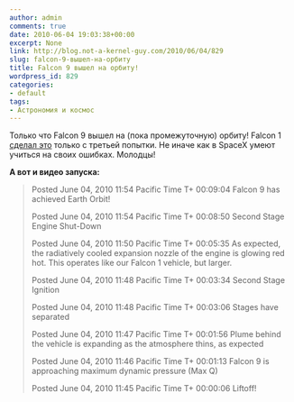 ```yaml
---
author: admin
comments: true
date: 2010-06-04 19:03:38+00:00
excerpt: None
link: http://blog.not-a-kernel-guy.com/2010/06/04/829
slug: falcon-9-вышел-на-орбиту
title: Falcon 9 вышел на орбиту!
wordpress_id: 829
categories:
- default
tags:
- Астрономия и космос
---
```


Только что Falcon 9 вышел на (пока промежуточную) орбиту! Falcon 1 [сделал это](http://blog.not-a-kernel-guy.com/2008/09/29/346) только с третьей попытки. Не иначе как в SpaceX умеют учиться на своих ошибках. Молодцы!

**А вот и видео запуска:**





<blockquote>Posted June 04, 2010 11:54 Pacific Time
T+ 00:09:04 Falcon 9 has achieved Earth Orbit!

Posted June 04, 2010 11:54 Pacific Time
T+ 00:08:50 Second Stage Engine Shut-Down

Posted June 04, 2010 11:50 Pacific Time
T+ 00:05:35 As expected, the radiatively cooled expansion nozzle of the engine is glowing red hot. This operates like our Falcon 1 vehicle, but larger.

Posted June 04, 2010 11:48 Pacific Time
T+ 00:03:34 Second Stage Ignition

Posted June 04, 2010 11:48 Pacific Time
T+ 00:03:06 Stages have separated

Posted June 04, 2010 11:47 Pacific Time
T+ 00:01:56 Plume behind the vehicle is expanding as the atmosphere thins, as expected

Posted June 04, 2010 11:46 Pacific Time
T+ 00:01:13 Falcon 9 is approaching maximum dynamic pressure (Max Q)

Posted June 04, 2010 11:45 Pacific Time
T+ 00:00:06 Liftoff!
</blockquote>





